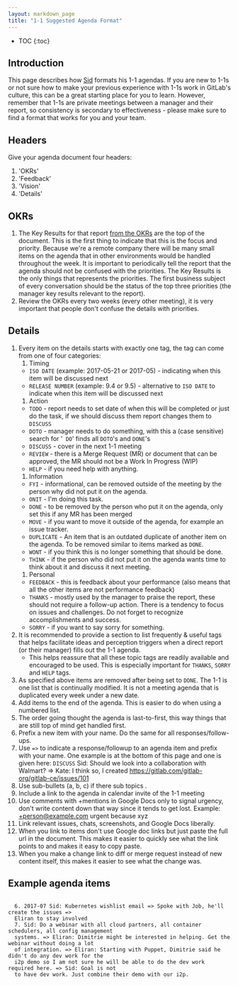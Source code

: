 ```yaml
---
layout: markdown_page
title: "1-1 Suggested Agenda Format"
---
```


- TOC
{:toc}

## Introduction

This page describes how [Sid](/handbook/ceo) formats his 1-1 agendas. If you are
new to 1-1s or not sure how to make your previous experience with 1-1s work in
GitLab's culture, this can be a great starting place for you to learn. However,
remember that 1-1s are private meetings between a manager and their report, so
consistency is secondary to effectiveness - please make sure to find a format
that works for you and your team.

## Headers

Give your agenda document four headers:

1. 'OKRs'
1. 'Feedback'
1. 'Vision'
1. 'Details'

## OKRs

1. The Key Results for that report [from the OKRs](/okrs/) are the top of the document. This is the first thing to indicate that this is the focus and priority. Because we're a remote company there will be many small items on the agenda that in other environments would be handled throughout the week. It is important to periodically tell the report that the agenda should not be confused with the priorities. The Key Results is the only things that represents the priorities. The first business subject of every conversation should be the status of the top three priorities (the manager key results relevant to the report).
1. Review the OKRs every two weeks (every other meeting), it is very important that people don't confuse the details with priorities.

## Details

1. Every item on the details starts with exactly one tag, the tag can come from one of four categories:
    1. Timing
      * `ISO DATE` (example: 2017-05-21 or 2017-05) - indicating when this item will be discussed next
      * `RELEASE NUMBER` (example: 9.4 or 9.5) - alternative to `ISO DATE` to indicate when this item will be discussed next
    1. Action
      * `TODO` - report needs to set date of when this will be completed or just do the task, if we should discuss them report changes them to `DISCUSS`
      * `DOTO` - manager needs to do something, with this a (case sensitive) search for '` DO`' finds all `DOTO`'s and `DONE`'s
      * `DISCUSS` - cover in the next 1-1 meeting
      * `REVIEW` - there is a Merge Request (MR) or document that can be approved, the MR should not be a Work In Progress (WIP)
      * `HELP` - if you need help with anything.
    1. Information
      * `FYI` - informational, can be removed outside of the meeting by the person why did not put it on the agenda.
      * `ONIT` - I'm doing this task.
      * `DONE` - to be removed by the person who put it on the agenda, only set this if any MR has been merged
      * `MOVE` - if you want to move it outside of the agenda, for example an issue tracker.
      * `DUPLICATE` - An item that is an outdated duplicate of another item on the agenda. To be removed similar to items marked as `DONE`.
      * `WONT` - if you think this is no longer something that should be done.
      * `THINK` - if the person who did not put it on the agenda wants time to think about it and discuss it next meeting.
    1. Personal
      * `FEEDBACK` - this is feedback about your performance (also means that all the other items are not performance feedback)
      * `THANKS` - mostly used by the manager to praise the report, these should not require a follow-up action. There is a tendency to focus on issues and challenges. Do not forget to recognize accomplishments and success.
      * `SORRY` - if you want to say sorry for something.
1. It is recommended to provide a section to list frequently & useful tags that helps facilitate ideas and perception triggers when a direct report (or their manager) fills out the 1-1 agenda.
    - This helps reassure that all these topic tags are readily available and encouraged to be used. This is especially important for `THANKS`, `SORRY` and `HELP` tags.
1. As specified above items are removed after being set to `DONE`. The 1-1 is one list that is continually modified. It is not a meeting agenda that is duplicated every week under a new date.
1. Add items to the end of the agenda. This is easier to do when using a numbered list.
1. The order going thought the agenda is last-to-first, this way things that are still top of mind get handled first.
1. Prefix a new item with your name. Do the same for all responses/follow-ups.
1. Use `=>` to indicate a response/followup to an agenda item and prefix with your name. One example is at the bottom of this page and one is given here: `DISCUSS` Sid: Should we look into a collaboration with Walmart? => Kate: I think so, I created https://gitlab.com/gitlab-org/gitlab-ce/issues/101
1. Use sub-bullets (a, b, c) if there sub topics .
1. Include a link to the agenda in calendar invite of the 1-1 meeting
1. Use comments with +mentions in Google Docs only to signal urgency, don't write content down that way since it tends to get lost. Example: +person@example.com urgent because xyz
1. Link relevant issues, chats, screenshots, and Google Docs liberally.
1. When you link to items don't use Google doc links but just paste the full url in the document. This makes it easier to quickly see what the link points to and makes it easy to copy paste.
1. When you make a change link to diff or merge request instead of new content itself, this makes it easier to see what the change was.

## Example agenda items

```

  6. 2017-07 Sid: Kubernetes wishlist email => Spoke with Job, he'll create the issues =>
  Eliran to stay involved
  7. Sid: Do a webinar with all cloud partners, all container schedulers, all config management
  systems. => Eliran: Dimitrie might be interested in helping. Get the webinar without doing a lot
  of integration. => Eliran: Starting with Puppet, Dimitrie said he didn't do any dev work for the
  i2p demo so I am not sure he will be able to do the dev work required here. => Sid: Goal is not
  to have dev work. Just combine their demo with our i2p.

```

